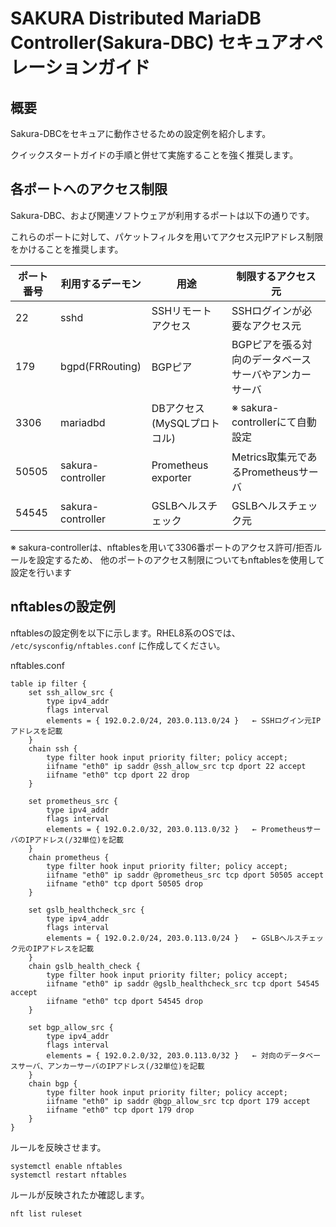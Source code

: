 # SAKURA Distributed MariaDB Controller(Sakura-DBC) セキュアオペレーションガイド

## 概要

Sakura-DBCをセキュアに動作させるための設定例を紹介します。

クイックスタートガイドの手順と併せて実施することを強く推奨します。

## 各ポートへのアクセス制限

Sakura-DBC、および関連ソフトウェアが利用するポートは以下の通りです。

これらのポートに対して、パケットフィルタを用いてアクセス元IPアドレス制限をかけることを推奨します。

| ポート番号 | 利用するデーモン | 用途 | 制限するアクセス元 |
| ---------- | ---------------- | ---- | ------------------ |
| 22 | sshd | SSHリモートアクセス | SSHログインが必要なアクセス元 |
| 179 | bgpd(FRRouting) | BGPピア | BGPピアを張る対向のデータベースサーバやアンカーサーバ |
| 3306 | mariadbd | DBアクセス(MySQLプロトコル) | ※ sakura-controllerにて自動設定 |
| 50505 | sakura-controller | Prometheus exporter | Metrics取集元であるPrometheusサーバ |
| 54545 | sakura-controller | GSLBヘルスチェック | GSLBヘルスチェック元 |

※ sakura-controllerは、nftablesを用いて3306番ポートのアクセス許可/拒否ルールを設定するため、
他のポートのアクセス制限についてもnftablesを使用して設定を行います

## nftablesの設定例

nftablesの設定例を以下に示します。RHEL8系のOSでは、 `/etc/sysconfig/nftables.conf` に作成してください。

nftables.conf
```
table ip filter {
    set ssh_allow_src {
        type ipv4_addr
        flags interval
        elements = { 192.0.2.0/24, 203.0.113.0/24 }   ← SSHログイン元IPアドレスを記載
    }
    chain ssh {
        type filter hook input priority filter; policy accept;
        iifname "eth0" ip saddr @ssh_allow_src tcp dport 22 accept
        iifname "eth0" tcp dport 22 drop
    }

    set prometheus_src {
        type ipv4_addr
        flags interval
        elements = { 192.0.2.0/32, 203.0.113.0/32 }   ← PrometheusサーバのIPアドレス(/32単位)を記載
    }
    chain prometheus {
        type filter hook input priority filter; policy accept;
        iifname "eth0" ip saddr @prometheus_src tcp dport 50505 accept
        iifname "eth0" tcp dport 50505 drop
    }

    set gslb_healthcheck_src {
        type ipv4_addr
        flags interval
        elements = { 192.0.2.0/24, 203.0.113.0/24 }   ← GSLBヘルスチェック元のIPアドレスを記載
    }
    chain gslb_health_check {
        type filter hook input priority filter; policy accept;
        iifname "eth0" ip saddr @gslb_healthcheck_src tcp dport 54545 accept
        iifname "eth0" tcp dport 54545 drop
    }

    set bgp_allow_src {
        type ipv4_addr
        flags interval
        elements = { 192.0.2.0/32, 203.0.113.0/32 }   ← 対向のデータベースサーバ、アンカーサーバのIPアドレス(/32単位)を記載
    }
    chain bgp {
        type filter hook input priority filter; policy accept;
        iifname "eth0" ip saddr @bgp_allow_src tcp dport 179 accept
        iifname "eth0" tcp dport 179 drop
    }
}
```

ルールを反映させます。

```
systemctl enable nftables
systemctl restart nftables
```

ルールが反映されたか確認します。

```
nft list ruleset
```
